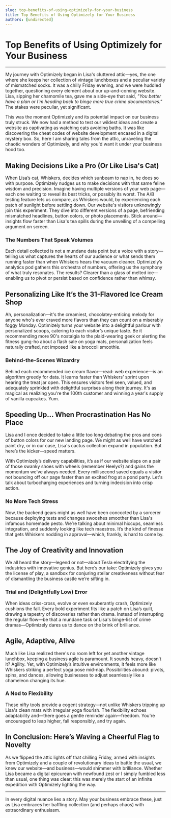 ```yaml
---
slug: top-benefits-of-using-optimizely-for-your-business
title: Top Benefits of Using Optimizely for Your Business
authors: [undirected]
---
```



# Top Benefits of Using Optimizely for Your Business

---

My journey with Optimizely began in Lisa's cluttered attic—yes, the one where she keeps her collection of vintage lunchboxes and a peculiar variety of mismatched socks. It was a chilly Friday evening, and we were huddled together, questioning every element about our up-and-coming website. Lisa, sipping her chamomile tea, gave me a side-eye that said, *"You better have a plan or I'm heading back to binge more true crime documentaries."* The stakes were peculiar, yet significant.

This was the moment Optimizely and its potential impact on our business truly struck. We now had a method to test our wildest ideas and create a website as captivating as watching cats avoiding baths. It was like discovering the cheat codes of website development encased in a digital mystery box. So, here I am sharing tales from the attic, unraveling the chaotic wonders of Optimizely, and why you'd want it under your business hood too.

## Making Decisions Like a Pro (Or Like Lisa's Cat)

When Lisa’s cat, Whiskers, decides which sunbeam to nap in, he does so with purpose. Optimizely nudges us to make decisions with that same feline wisdom and precision. Imagine having multiple versions of your web page—each one waiting to reveal its best tricks, or possibly its worst. The A/B testing feature lets us compare, as Whiskers would, by experiencing each patch of sunlight before settling down. Our website's visitors unknowingly join this experiment. They dive into different versions of a page, befriending mismatched headlines, button colors, or photo placements. Stick around—insights flow faster than Lisa's tea spills during the unveiling of a compelling argument on screen.

### The Numbers That Speak Volumes

Each detail collected is not a mundane data point but a voice with a story—telling us what captures the hearts of our audience or what sends them running faster than when Whiskers hears the vacuum cleaner. Optimizely’s analytics pod gathers this orchestra of numbers, offering us the symphony of what truly resonates. The results? Clearer than a glass of melted ice—enabling us to pivot or persist based on confidence rather than whimsy.

## Personalizing Like It’s the 31-Flavored Ice Cream Shop

Ah, personalization—it's the creamiest, chocolatey-enticing melody for anyone who's ever craved more flavors than they can count on a miserably foggy Monday. Optimizely turns your website into a delightful parlour with personalized scoops, catering to each visitor’s unique taste. Be it recommending more 90's nostalgia to the plaid-wearing geek or alerting the fitness gung-ho about a flash sale on yoga mats, personalization feels naturally crafted, not imposed like a broccoli smoothie.

### Behind-the-Scenes Wizardry

Behind each recommended ice cream flavor—read: web experience—is an algorithm greedy for data. It learns faster than Whiskers’ sprint upon hearing the treat jar open. This ensures visitors feel seen, valued, and adequately sprinkled with delightful surprises along their journey. It's as magical as realizing you're the 100th customer and winning a year's supply of vanilla cupcakes. Yum.

## Speeding Up... When Procrastination Has No Place

Lisa and I once decided to take a little too long debating the pros and cons of button colors for our new landing page. We might as well have watched paint dry, or in our case, Lisa's cactus collection expand in population. But here’s the kicker—speed matters.

With Optimizely’s delivery capabilities, it’s as if our website slaps on a pair of those swanky shoes with wheels (remember Heelys?) and gains the momentum we’ve always needed. Every millisecond saved equals a visitor not bouncing off our page faster than an excited frog at a pond party. Let's talk about turbocharging experiences and turning indecision into crisp action.

### No More Tech Stress

Now, the backend gears might as well have been concocted by a sorcerer because deploying tests and changes swooshes smoother than Lisa's infamous homemade pesto. We’re talking about minimal hiccups, seamless integration, and suddenly looking like tech maestros. It’s the kind of finesse that gets Whiskers nodding in approval—which, frankly, is hard to come by.

## The Joy of Creativity and Innovation

We all heard the story—legend or not—about Tesla electrifying the industries with innovative genius. But here’s our take: Optimizely gives you the license of play, a sandbox for conjuring stellar creativeness without fear of dismantling the business castle we’re sifting in. 

### Trial and (Delightfully Low) Error

When ideas criss-cross, evolve or even exuberantly crash, Optimizely cushions the fall. Every bold experiment fits like a patch on Lisa’s quilt, drawing a tapestry of discoveries rather than drama. Instead of interrupting the regular flow—be that a mundane task or Lisa's binge-list of crime dramas—Optimizely dares us to dance on the brink of brilliance.

## Agile, Adaptive, Alive

Much like Lisa realized there's no room left for yet another vintage lunchbox, keeping a business agile is paramount. It sounds heavy, doesn’t it? Agility. Yet, with Optimizely’s intuitive environments, it feels more like Whiskers striking a perfect yoga pose mid-nap. Possibilities abound: pivots, spins, and dances, allowing businesses to adjust seamlessly like a chameleon changing its hue.

### A Nod to Flexibility

These nifty tools provide a cogent strategy—not unlike Whiskers tripping up Lisa's clean mats with irregular yoga flourish. The flexibility echoes adaptability and—there goes a gentle reminder again—freedom. You're encouraged to leap higher, fall responsibly, and try again.

## In Conclusion: Here’s Waving a Cheerful Flag to Novelty

As we flipped the attic lights off that chilling Friday, armed with insights from Optimizely and a couple of revolutionary ideas to battle the usual, we knew our website—and business—would shimmer with brilliance. Whether Lisa became a digital epicurean with newfound zest or I simply fumbled less than usual, one thing was clear: this was merely the start of an infinite expedition with Optimizely lighting the way.

---

In every digital nuance lies a story. May your business embrace these, just as Lisa embraces her baffling collection (and perhaps chaos) with extraordinary enthusiasm.